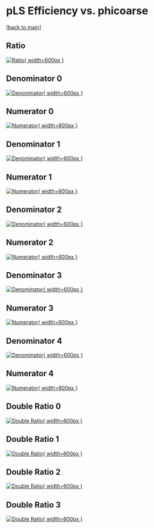 # pLS Efficiency vs. phicoarse

[[back to main](./)]



## Ratio

[![Ratio](../mtv/var/pLS_base_11_0_eff_phicoarse.png){ width=600px }](../mtv/var/pLS_base_11_0_eff_phicoarse.pdf)

## Denominator 0

[![Denominator](../mtv/den/pLS_base_11_0_eff_phicoarse_den0.png){ width=600px }](../mtv/den/pLS_base_11_0_eff_phicoarse_den0.pdf)

## Numerator 0

[![Numerator](../mtv/num/pLS_base_11_0_eff_phicoarse_num0.png){ width=600px }](../mtv/num/pLS_base_11_0_eff_phicoarse_num0.pdf)

## Denominator 1

[![Denominator](../mtv/den/pLS_base_11_0_eff_phicoarse_den1.png){ width=600px }](../mtv/den/pLS_base_11_0_eff_phicoarse_den1.pdf)

## Numerator 1

[![Numerator](../mtv/num/pLS_base_11_0_eff_phicoarse_num1.png){ width=600px }](../mtv/num/pLS_base_11_0_eff_phicoarse_num1.pdf)

## Denominator 2

[![Denominator](../mtv/den/pLS_base_11_0_eff_phicoarse_den2.png){ width=600px }](../mtv/den/pLS_base_11_0_eff_phicoarse_den2.pdf)

## Numerator 2

[![Numerator](../mtv/num/pLS_base_11_0_eff_phicoarse_num2.png){ width=600px }](../mtv/num/pLS_base_11_0_eff_phicoarse_num2.pdf)

## Denominator 3

[![Denominator](../mtv/den/pLS_base_11_0_eff_phicoarse_den3.png){ width=600px }](../mtv/den/pLS_base_11_0_eff_phicoarse_den3.pdf)

## Numerator 3

[![Numerator](../mtv/num/pLS_base_11_0_eff_phicoarse_num3.png){ width=600px }](../mtv/num/pLS_base_11_0_eff_phicoarse_num3.pdf)

## Denominator 4

[![Denominator](../mtv/den/pLS_base_11_0_eff_phicoarse_den4.png){ width=600px }](../mtv/den/pLS_base_11_0_eff_phicoarse_den4.pdf)

## Numerator 4

[![Numerator](../mtv/num/pLS_base_11_0_eff_phicoarse_num4.png){ width=600px }](../mtv/num/pLS_base_11_0_eff_phicoarse_num4.pdf)

## Double Ratio 0

[![Double Ratio](../mtv/ratio/pLS_base_11_0_eff_phicoarse_ratio0.png){ width=600px }](../mtv/ratio/pLS_base_11_0_eff_phicoarse_ratio0.pdf)

## Double Ratio 1

[![Double Ratio](../mtv/ratio/pLS_base_11_0_eff_phicoarse_ratio1.png){ width=600px }](../mtv/ratio/pLS_base_11_0_eff_phicoarse_ratio1.pdf)

## Double Ratio 2

[![Double Ratio](../mtv/ratio/pLS_base_11_0_eff_phicoarse_ratio2.png){ width=600px }](../mtv/ratio/pLS_base_11_0_eff_phicoarse_ratio2.pdf)

## Double Ratio 3

[![Double Ratio](../mtv/ratio/pLS_base_11_0_eff_phicoarse_ratio3.png){ width=600px }](../mtv/ratio/pLS_base_11_0_eff_phicoarse_ratio3.pdf)


